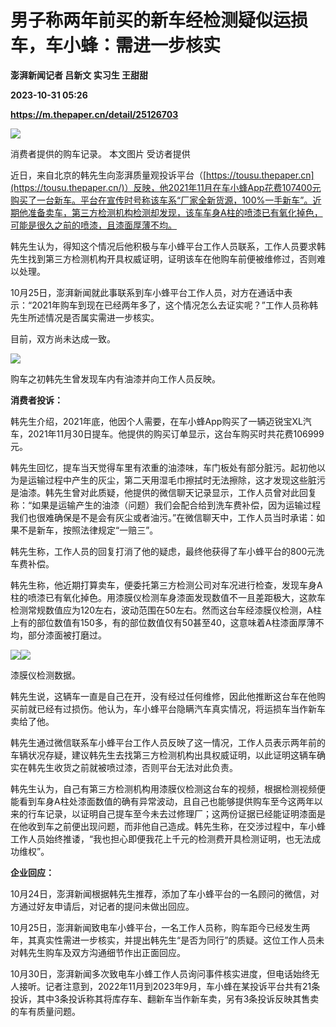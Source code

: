 # 男子称两年前买的新车经检测疑似运损车，车小蜂：需进一步核实
**澎湃新闻记者 吕新文 实习生 王甜甜**

**2023-10-31 05:26**

**https://m.thepaper.cn/detail/25126703**

![](https://imagecloud.thepaper.cn/thepaper/image/276/345/932.jpg)

消费者提供的购车记录。 本文图片 受访者提供

近日，来自北京的韩先生向澎湃质量观投诉平台（[https://tousu.thepaper.cn](https://tousu.thepaper.cn/)）反映，他2021年11月在车小蜂App花费107400元购买了一台新车。平台在宣传时号称该车系“厂家全新货源，100%一手新车”。近期他准备卖车，第三方检测机构检测却发现，该车车身A柱的喷漆已有氧化掉色，可能是很久之前的喷漆，且漆面厚薄不均。

韩先生认为，得知这个情况后他积极与车小蜂平台工作人员联系，工作人员要求韩先生找到第三方检测机构开具权威证明，证明该车在他购车前便被维修过，否则难以处理。

10月25日，澎湃新闻就此事联系到车小蜂平台工作人员，对方在通话中表示：“2021年购车到现在已经两年多了，这个情况怎么去证实呢？”工作人员称韩先生所述情况是否属实需进一步核实。

目前，双方尚未达成一致。

![](https://imagecloud.thepaper.cn/thepaper/image/276/345/933.jpg)

购车之初韩先生曾发现车内有油漆并向工作人员反映。

**消费者投诉：**

韩先生介绍，2021年底，他因个人需要，在车小蜂App购买了一辆迈锐宝XL汽车，2021年11月30日提车。他提供的购买订单显示，这台车购买时共花费106999元。

韩先生回忆，提车当天觉得车里有浓重的油漆味，车门板处有部分脏污。起初他以为是运输过程中产生的灰尘，第二天用湿毛巾擦拭时无法擦除，这才发现这些脏污是油漆。韩先生曾对此质疑，他提供的微信聊天记录显示，工作人员曾对此回复称：“如果是运输产生的油漆（问题）我们会配合给到洗车费补偿，因为运输过程我们也很难确保是不是会有灰尘或者油污。”在微信聊天中，工作人员当时承诺：如果不是新车，按照法律规定“一赔三”。

韩先生称，工作人员的回复打消了他的疑虑，最终他获得了车小蜂平台的800元洗车费补偿。

韩先生称，他近期打算卖车，便委托第三方检测公司对车况进行检查，发现车身A柱的喷漆已有氧化掉色。用漆膜仪检测车身漆面发现数值不一且差距极大，这款车检测常规数值应为120左右，波动范围在50左右。然而这台车经漆膜仪检测，A柱上有的部位数值有150多，有的部位数值仅有50甚至40，这意味着A柱漆面厚薄不均，部分漆面被打磨过。

![](https://imagecloud.thepaper.cn/thepaper/image/276/345/934.jpg)![](https://imagecloud.thepaper.cn/thepaper/image/276/345/935.jpg)

漆膜仪检测数据。

韩先生说，这辆车一直是自己在开，没有经过任何维修，因此他推断这台车在他购买前就已经有过损伤。他认为，车小蜂平台隐瞒汽车真实情况，将运损车当作新车卖给了他。

韩先生通过微信联系车小蜂平台工作人员反映了这一情况，工作人员表示两年前的车辆状况存疑，建议韩先生去找第三方检测机构出具权威证明，以此证明这辆车确实在韩先生收货之前就被喷过漆，否则平台无法对此负责。

韩先生认为，自己有第三方检测机构用漆膜仪检测这台车的视频，根据检测视频便能看到车身A柱处漆面数值的确有异常波动，且自己也能够提供购车至今这两年以来的行车记录，以证明自己提车至今未去过修理厂；这两份证据已经能证明漆面是在他收到车之前便出现问题，而非他自己造成。韩先生称，在交涉过程中，车小蜂工作人员始终推诿，“我也担心即便我花上千元的检测费开具检测证明，也无法成功维权”。

**企业回应：**

10月24日，澎湃新闻根据韩先生推荐，添加了车小蜂平台的一名顾问的微信，对方通过好友申请后，对记者的提问未做出回应。

10月25日，澎湃新闻致电车小蜂平台，一名工作人员称，购车距今已经发生两年，其真实性需进一步核实，并提出韩先生“是否为同行”的质疑。这位工作人员未对韩先生购车及双方沟通细节作出正面回应。

10月30日，澎湃新闻多次致电车小蜂工作人员询问事件核实进度，但电话始终无人接听。记者注意到，2022年11月到2023年9月，车小蜂在某投诉平台共有21条投诉，其中3条投诉称其将库存车、翻新车当作新车卖，另有3条投诉反映其售卖的车有质量问题。